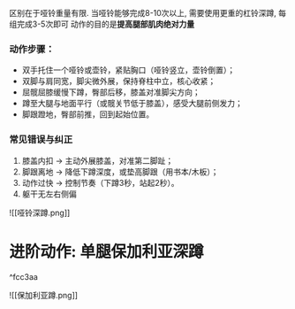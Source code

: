 区别在于哑铃重量有限. 当哑铃能够完成8-10次以上, 需要使用更重的杠铃深蹲, 每组完成3-5次即可
动作的目的是**提高腿部肌肉绝对力量**

### 动作步骤：
- 双手托住一个哑铃或壶铃，紧贴胸口（哑铃竖立，壶铃倒置）；
- 双脚与肩同宽，脚尖微外展，保持脊柱中立，核心收紧；
- 屈髋屈膝缓慢下蹲，臀部后移，膝盖对准脚尖方向；
- 蹲至大腿与地面平行（或髋关节低于膝盖），感受大腿前侧发力；
- 脚跟蹬地，臀部前推，回到起始位置。

### 常见错误与纠正
1. 膝盖内扣 → 主动外展膝盖，对准第二脚趾；
2. 脚跟离地 → 降低下蹲深度，或垫高脚跟（用书本/木板）；
3. 动作过快 → 控制节奏（下蹲3秒，站起2秒）。
4. 躯干无左右侧偏

![[哑铃深蹲.png]]

# 进阶动作: 单腿保加利亚深蹲

^fcc3aa

![[保加利亚蹲.png]]